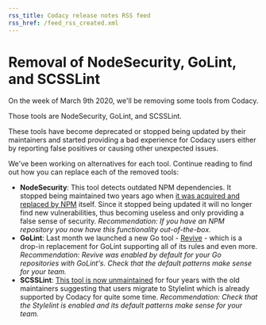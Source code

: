 ```yaml
---
rss_title: Codacy release notes RSS feed
rss_href: /feed_rss_created.xml
---
```


# Removal of NodeSecurity, GoLint, and SCSSLint

On the week of March 9th 2020, we'll be removing some tools from Codacy.

Those tools are NodeSecurity, GoLint, and SCSSLint.

These tools have become deprecated or stopped being updated by their maintainers and started providing a bad experience for Codacy users either by reporting false positives or causing other unexpected issues.

We've been working on alternatives for each tool. Continue reading to find out how you can replace each of the removed tools:

-   **NodeSecurity**: This tool detects outdated NPM dependencies. It stopped being maintained two years ago when [it was acquired and replaced by NPM](https://github.com/nodesecurity/nsp#the-node-security-platform-has-been-acquired-by-npm-inc) itself. Since it stopped being updated it will no longer find new vulnerabilities, thus becoming useless and only providing a false sense of security. _Recommendation: If you have an NPM repository you now have this functionality out-of-the-box._
-   **GoLint**: Last month we launched a new Go tool - [Revive](https://github.com/mgechev/revive) - which is a drop-in replacement for GoLint supporting all of its rules and even more. _Recommendation: Revive was enabled by default for your Go repositories with GoLint's. Check that the default patterns make sense for your team._
-   **SCSSLint**: [This tool is now unmaintained](https://github.com/sds/scss-lint#notice-consider-other-tools-before-adopting-scss-lint) for four years with the old maintainers suggesting that users migrate to Stylelint which is already supported by Codacy for quite some time. _Recommendation: Check that the Stylelint is enabled and its default patterns make sense for your team._
